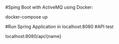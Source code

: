 #Sping Boot with ActiveMQ using Docker:

docker-compose up

#Run Spring Application in localhost:8080
#API test

localhost:8080/api/{name}
